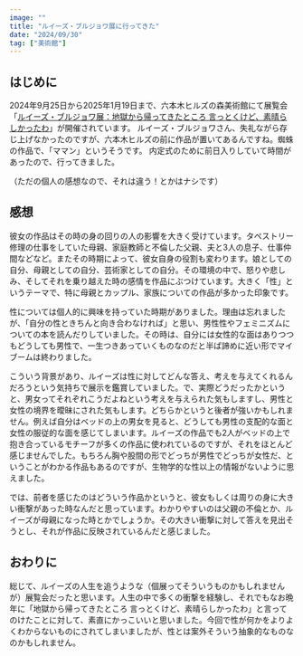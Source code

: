 ```yaml
---
image: ""
title: "ルイーズ・ブルジョワ展に行ってきた"
date: "2024/09/30"
tag: ["美術館"]
---
```


## はじめに
2024年9月25日から2025年1月19日まで、六本木ヒルズの森美術館にて展覧会「[ルイーズ・ブルジョワ展：地獄から帰ってきたところ 言っとくけど、素晴らしかったわ](https://www.mori.art.museum/jp/exhibitions/bourgeois/)」が開催されています。
ルイーズ・ブルジョワさん、失礼ながら存じ上げなかったのですが、六本木ヒルズの前に作品が置いてあるんですね。蜘蛛の作品で、「ママン」というそうです。
内定式のために前日入りしていて時間があったので、行ってきました。

（ただの個人の感想なので、それは違う！とかはナシです）


## 感想
彼女の作品はその時の身の回りの人の影響を大きく受けています。タペストリー修理の仕事をしていた母親、家庭教師と不倫した父親、夫と3人の息子、仕事仲間などなど。またその時期によって、彼女自身の役割も変わります。娘としての自分、母親としての自分、芸術家としての自分。その環境の中で、怒りや悲しみ、そしてそれを乗り越えた時の感情を作品にぶつけています。大きく「性」というテーマで、特に母親とカップル、家族についての作品が多かった印象です。

性については個人的に興味を持っていた時期がありました。理由は忘れましたが、「自分の性ときちんと向き合わなければ」と思い、男性性やフェミニズムについての本を読んだりしていました。その時は、自分には女性的な面はありつつもどうしても男性で、一生つきあっていくものなのだと半ば諦めに近い形でマイブームは終わりました。

こういう背景があり、ルイーズは性に対してどんな答え、考えを与えてくれるんだろうという気持ちで展示を鑑賞していました。で、実際どうだったかというと、男女ってそれぞれこうだよねという考えを与えられた気もしますし、男性と女性の境界を曖昧にされた気もします。どちらかというと後者が強いかもしれません。例えば自分はベッドの上の男女を見ると、どうしても男性の支配的な面と女性の服従的な面を感じてしまいます。ルイーズの作品でも2人がベッドの上で抱き合っているモチーフが多くの作品に使われているのですが、それをほとんど感じませんでした。もちろん胸や股間の形でどっちが男性でどっちが女性だ、ということがわかる作品もあるのですが、生物学的な性以上の情報がないように思えました。

では、前者を感じたのはどういう作品かというと、彼女もしくは周りの身に大きい衝撃があった時なんだと思っています。わかりやすいのは父親の不倫とか、ルイーズが母親になった時とかでしょうか。その大きい衝撃に対して答えを見出そうとし、それが作品に反映されているんだと感じました。


## おわりに
総じて、ルイーズの人生を追うような（個展ってそういうものかもしれませんが）展覧会だったと思います。人生の中で多くの衝撃を経験し、それでもなお晩年に「地獄から帰ってきたところ 言っとくけど、素晴らしかったわ」と言ってのけたことに対して、素直にかっこいいと思いました。今回で性が何かをよりよくわからないものにされてしまいましたが、性とは案外そういう抽象的なものなのかもしれません。